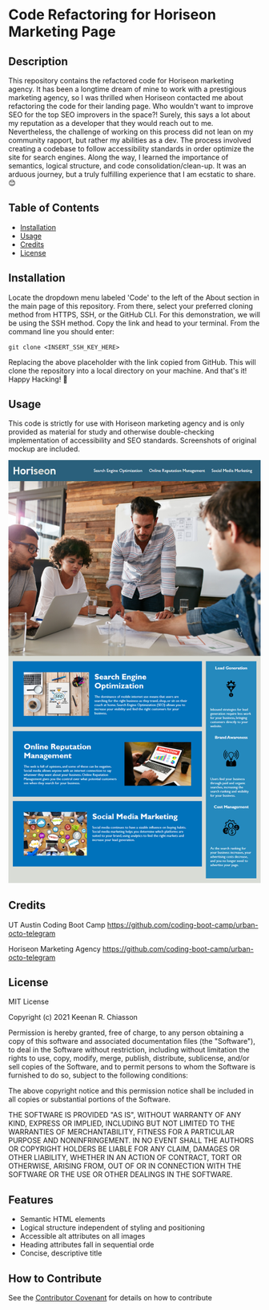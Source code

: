 # Code Refactoring for Horiseon Marketing Page

## Description
This repository contains the refactored code for Horiseon marketing agency. It has been a longtime dream of mine to work with a prestigious marketing agency, so I was thrilled when Horiseon contacted me about refactoring the code for their landing page. Who wouldn't want to improve SEO for the top SEO improvers in the space?! Surely, this says a lot about my reputation as a developer that they would reach out to me. Nevertheless, the challenge of working on this process did not lean on my community rapport, but rather my abilities as a dev. The process involved creating a codebase to follow accessibility standards in order optimize the site for search engines. Along the way, I learned the importance of semantics, logical structure, and code consolidation/clean-up. It was an arduous journey, but a truly fulfilling experience that I am ecstatic to share. 😊

## Table of Contents
- [Installation](#installation)
- [Usage](#usage)
- [Credits](#credits)
- [License](#license)

## Installation
Locate the dropdown menu labeled 'Code' to the left of the About section in the main page of this repository. From there, select your preferred cloning method from HTTPS, SSH, or the GitHub CLI. For this demonstration, we will be using the SSH method. Copy the link and head to your terminal. From the command line you should enter:

    git clone <INSERT_SSH_KEY_HERE>

Replacing the above placeholder with the link copied from GitHub. This will clone the repository into a local directory on your machine. And that's it! Happy Hacking! 🚀

## Usage
This code is strictly for use with Horiseon marketing agency and is only provided as material for study and otherwise double-checking implementation of accessibility and SEO standards. Screenshots of original mockup are included.

   ![Mockup of Horiseon marketing agency landing page.](./Develop/assets/images/mockup-screenshot.png)

## Credits
UT Austin Coding Boot Camp https://github.com/coding-boot-camp/urban-octo-telegram

Horiseon Marketing Agency https://github.com/coding-boot-camp/urban-octo-telegram

## License
MIT License

Copyright (c) 2021 Keenan R. Chiasson

Permission is hereby granted, free of charge, to any person obtaining a copy
of this software and associated documentation files (the "Software"), to deal
in the Software without restriction, including without limitation the rights
to use, copy, modify, merge, publish, distribute, sublicense, and/or sell
copies of the Software, and to permit persons to whom the Software is
furnished to do so, subject to the following conditions:

The above copyright notice and this permission notice shall be included in all
copies or substantial portions of the Software.

THE SOFTWARE IS PROVIDED "AS IS", WITHOUT WARRANTY OF ANY KIND, EXPRESS OR
IMPLIED, INCLUDING BUT NOT LIMITED TO THE WARRANTIES OF MERCHANTABILITY,
FITNESS FOR A PARTICULAR PURPOSE AND NONINFRINGEMENT. IN NO EVENT SHALL THE
AUTHORS OR COPYRIGHT HOLDERS BE LIABLE FOR ANY CLAIM, DAMAGES OR OTHER
LIABILITY, WHETHER IN AN ACTION OF CONTRACT, TORT OR OTHERWISE, ARISING FROM,
OUT OF OR IN CONNECTION WITH THE SOFTWARE OR THE USE OR OTHER DEALINGS IN THE
SOFTWARE.

## Features
- Semantic HTML elements
- Logical structure independent of styling and positioning
- Accessible alt attributes on all images
- Heading attributes fall in sequential orde
- Concise, descriptive title

## How to Contribute
See the [Contributor Covenant](https://www.contributor-covenant.org/) for details on how to contribute
